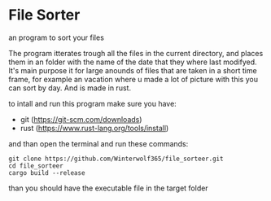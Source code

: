 # File Sorter
an program to sort your files

The program itterates trough all the files in the current directory, and places them in an folder with the name of the date that they where last modifyed. It's main purpose it for large anounds of files that are taken in a short time frame, for example an vacation where u made a lot of picture with this you can sort by day. And is made in rust.

to intall and run this program make sure you have:
 - git (https://git-scm.com/downloads)
 - rust (https://www.rust-lang.org/tools/install)

and than open the terminal and run these commands:
```
git clone https://github.com/Winterwolf365/file_sorteer.git
cd file_sorteer
cargo build --release
```
than you should have the executable file in the target folder
